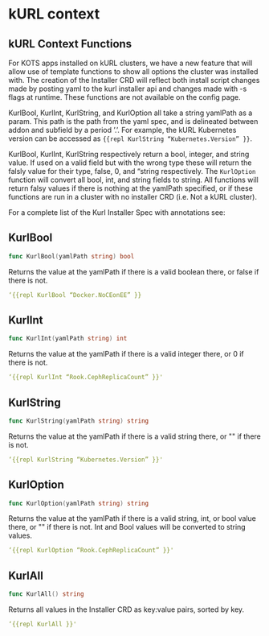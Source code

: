 # kURL context

## kURL Context Functions

For KOTS apps installed on kURL clusters, we have a new feature that will allow use of template functions to show all options the cluster was installed with.
The creation of the Installer CRD will reflect both install script changes made by posting yaml to the kurl installer api and changes made with -s flags at runtime.
These functions are not available on the config page.

KurlBool, KurlInt, KurlString, and KurlOption all take a string yamlPath as a param.
This path is the path from the yaml spec, and is delineated between addon and subfield by a period ’.’.
For example, the kURL Kubernetes version can be accessed as `{{repl KurlString “Kubernetes.Version” }}`.

KurlBool, KurlInt, KurlString respectively return a bool, integer, and string value.
If used on a valid field but with the wrong type these will return the falsly value for their type, false, 0, and “string respectively.
The `KurlOption` function will convert all bool, int, and string fields to string.
All functions will return falsy values if there is nothing at the yamlPath specified, or if these functions are run in a cluster with no installer CRD (i.e. Not a kURL cluster).

For a complete list of the Kurl Installer Spec with annotations see:

## KurlBool

```go
func KurlBool(yamlPath string) bool
```

Returns the value at the yamlPath if there is a valid boolean there, or false if there is not.

```yaml
‘{{repl KurlBool “Docker.NoCEonEE” }}
```


## KurlInt

```go
func KurlInt(yamlPath string) int
```

Returns the value at the yamlPath if there is a valid integer there, or 0 if there is not.

```yaml
‘{{repl KurlInt “Rook.CephReplicaCount” }}'
```


## KurlString

```go
func KurlString(yamlPath string) string
```

Returns the value at the yamlPath if there is a valid string there, or "" if there is not.

```yaml
‘{{repl KurlString “Kubernetes.Version” }}'
```


## KurlOption

```go
func KurlOption(yamlPath string) string
```

Returns the value at the yamlPath if there is a valid string, int, or bool value there, or "" if there is not.
Int and Bool values will be converted to string values.

```yaml
‘{{repl KurlOption “Rook.CephReplicaCount” }}'
```


## KurlAll

```go
func KurlAll() string
```

Returns all values in the Installer CRD as key:value pairs, sorted by key.

```yaml
‘{{repl KurlAll }}'
```
